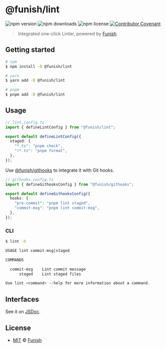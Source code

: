 # @funish/lint

![npm version](https://img.shields.io/npm/v/@funish/lint)
![npm downloads](https://img.shields.io/npm/dw/@funish/lint)
![npm license](https://img.shields.io/npm/l/@funish/lint)
[![Contributor Covenant](https://img.shields.io/badge/Contributor%20Covenant-2.1-4baaaa.svg)](https://www.contributor-covenant.org/version/2/1/code_of_conduct/)

> Integrated one-click Linter, powered by [Funish](https://funish.net/).

## Getting started

```bash
# npm
$ npm install -D @funish/lint

# yarn
$ yarn add -D @funish/lint

# pnpm
$ pnpm add -D @funish/lint
```

## Usage

```ts
// lint.config.ts
import { defineLintConfig } from "@funish/lint";

export default defineLintConfig({
  staged: {
    "*.ts": "pnpm check",
    "!*.ts": "pnpm format",
  },
});
```

Use [@funish/githooks](/packages/githooks/README.md) to integrate it with Git hooks.

```ts
// githooks.config.ts
import { defineGithooksConfig } from "@funish/githooks";

export default defineGithooksConfig({
  hooks: {
    "pre-commit": "pnpm lint staged",
    "commit-msg": "pnpm lint commit-msg",
  },
});
```

### CLI

```bash
$ lint -h

USAGE lint commit-msg|staged

COMMANDS

  commit-msg    Lint commit message
      staged    Lint staged files

Use lint <command> --help for more information about a command.
```

## Interfaces

See it on [JSDoc](https://www.jsdocs.io/package/@funish/lint).

## License

- [MIT](LICENSE) &copy; [Funish](https://funish.net/)
